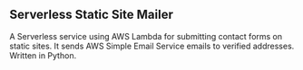 ## Serverless Static Site Mailer

A Serverless service using AWS Lambda for submitting contact forms on static sites. It sends AWS Simple Email Service emails to verified addresses. Written in Python.